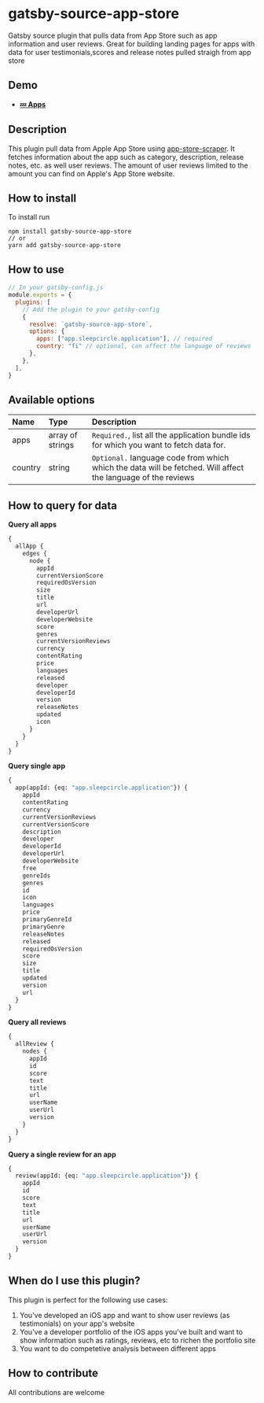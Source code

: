 # gatsby-source-app-store
Gatsby source plugin that pulls data from App Store such as app information and user reviews. Great for building landing pages for apps with data for user testimonials,scores and release notes pulled straigh from app store

## Demo

- __[💤 Apps](https://sleep-apps.lahteenlahti.com)__

## Description

This plugin pull data from Apple App Store using [app-store-scraper](https://www.npmjs.com/package/app-store-scraper). It fetches information about the app such as category, description, release notes, etc. as well user reviews. The amount of user reviews limited to the amount you can find on Apple's App Store website.


## How to install
To install run
```
npm install gatsby-source-app-store
// or 
yarn add gatsby-source-app-store
```

## How to use

```js
// In your gatsby-config.js
module.exports = {
  plugins: [
    // Add the plugin to your gatsby-config
    {
      resolve: `gatsby-source-app-store`,
      options: {
        apps: ["app.sleepcircle.application"], // required
        country: "fi" // optional, can affect the language of reviews
      },
    },
  ],
}
```

## Available options 

| **Name**  | **Type**         | **Description**                                                                                                                                                                                         |
| :-------- | :--------------- | :------------------------------------------------------------------------------------------------------------------------------------------------------------------------------------------------------ |
| apps       | array of strings | `Required.`, list all the application bundle ids for which you want to fetch data for.|
| country   | string           | `Optional.` language code from which which the data will be fetched. Will affect the language of the reviews                                                                                                      

## How to query for data 
__Query all apps__
```graphql
{
  allApp {
    edges {
      node {
        appId
        currentVersionScore
        requiredOsVersion
        size
        title
        url
        developerUrl
        developerWebsite
        score
        genres
        currentVersionReviews
        currency
        contentRating
        price
        languages
        released
        developer
        developerId
        version
        releaseNotes
        updated
        icon
      }
    }
  }
}
```

__Query single app__
```graphql
{
  app(appId: {eq: "app.sleepcircle.application"}) {
    appId
    contentRating
    currency
    currentVersionReviews
    currentVersionScore
    description
    developer
    developerId
    developerUrl
    developerWebsite
    free
    genreIds
    genres
    id
    icon
    languages
    price
    primaryGenreId
    primaryGenre
    releaseNotes
    released
    requiredOsVersion
    score
    size
    title
    updated
    version
    url
  }
}
```
__Query all reviews__
```graphql
{
  allReview {
    nodes {
      appId
      id
      score
      text
      title
      url
      userName
      userUrl
      version
    }
  }
}
```
__Query a single review for an app__
```graphql
{
  review(appId: {eq: "app.sleepcircle.application"}) {
    appId
    id
    score
    text
    title
    url
    userName
    userUrl
    version
  }
}

```


## When do I use this plugin?
This plugin is perfect for the following use cases:
1. You've developed an iOS app and want to show user reviews (as testimonials) on your app's website
2. You've a developer portfolio of the iOS apps you've built and want to show information such as ratings, reviews, etc to richen the portfolio site
3. You want to do competetive analysis between different apps


## How to contribute
All contributions are welcome
